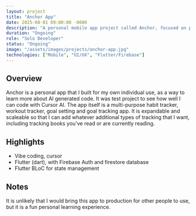 ```yaml
---
layout: project
title: "Anchor App"
date: 2025-08-01 09:00:00 -0600
description: "A personal mobile app project called Anchor, focused on productivity and goal tracking."
duration: "Ongoing"
role: "Solo Developer"
status: "Ongoing"
image: "/assets/images/projects/anchor-app.jpg"
technologies: ["Mobile", "UI/UX", "Flutter/Firebase"]
---
```


## Overview

Anchor is a personal app that I built for my own individual use, as a way to learn more about AI generated code. It was test project to see how well I can code with Cursor AI. The app itself is a multi-purpose habit tracker, workout tracker, goal setting and goal tracking app. It is expandable and scaleable so that I can add whatever additional types of tracking that I want, including tracking books you've read or are currently reading. 

## Highlights

- Vibe coding, cursor
- Flutter (dart), with Firebase Auth and firestore database
- Flutter BLoC for state management

## Notes

It is unlikely that I would bring this app to production for other people to use, but it is a fun personal learning experience.

